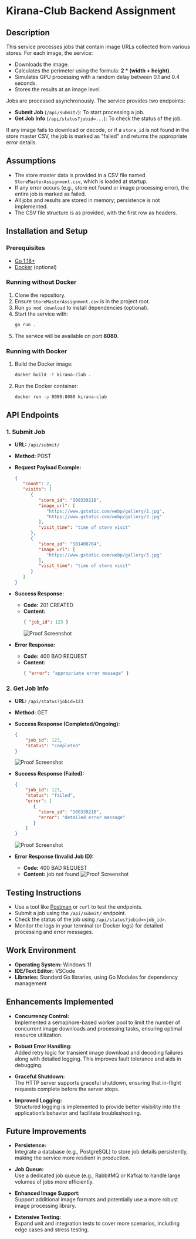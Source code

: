 # Kirana-Club Backend Assignment

## Description
This service processes jobs that contain image URLs collected from various stores. For each image, the service:
- Downloads the image.
- Calculates the perimeter using the formula: **2 * (width + height)**.
- Simulates GPU processing with a random delay between 0.1 and 0.4 seconds.
- Stores the results at an image level.

Jobs are processed asynchronously. The service provides two endpoints:
- **Submit Job** (`/api/submit/`): To start processing a job.
- **Get Job Info** (`/api/status?jobid=...`): To check the status of the job.

If any image fails to download or decode, or if a `store_id` is not found in the store master CSV, the job is marked as "failed" and returns the appropriate error details.

## Assumptions
- The store master data is provided in a CSV file named `StoreMasterAssignment.csv`, which is loaded at startup.
- If any error occurs (e.g., store not found or image processing error), the entire job is marked as failed.
- All jobs and results are stored in memory; persistence is not implemented.
- The CSV file structure is as provided, with the first row as headers.

## Installation and Setup

### Prerequisites
- [Go 1.18+](https://golang.org/doc/install)
- [Docker](https://www.docker.com/) (optional)

### Running without Docker
1. Clone the repository.
2. Ensure `StoreMasterAssignment.csv` is in the project root.
3. Run `go mod download` to install dependencies (optional).
4. Start the service with:
   ```bash
   go run .
   ```
5. The service will be available on port **8080**.

### Running with Docker
1. Build the Docker image:
   ```bash
   docker build -t kirana-club .
   ```
2. Run the Docker container:
   ```bash
   docker run -p 8080:8080 kirana-club
   ```

## API Endpoints

### 1. Submit Job
- **URL:** `/api/submit/`
- **Method:** POST
- **Request Payload Example:**
  ```json
  {
     "count": 2,
     "visits": [
        {
           "store_id": "S00339218",
           "image_url": [
              "https://www.gstatic.com/webp/gallery/2.jpg",
              "https://www.gstatic.com/webp/gallery/3.jpg"
           ],
           "visit_time": "time of store visit"
        },
        {
           "store_id": "S01408764",
           "image_url": [
              "https://www.gstatic.com/webp/gallery/3.jpg"
           ],
           "visit_time": "time of store visit"
        }
     ]
  }
  ```
- **Success Response:**  
  - **Code:** 201 CREATED  
  - **Content:**
    ```json
    { "job_id": 123 }
    ```
    ![Proof Screenshot](Tests/t1.png)

- **Error Response:**  
  - **Code:** 400 BAD REQUEST  
  - **Content:**
    ```json
    { "error": "appropriate error message" }
    ```
### 2. Get Job Info
- **URL:** `/api/status?jobid=123`
- **Method:** GET
- **Success Response (Completed/Ongoing):**
  ```json
  {
      "job_id": 123,
      "status": "completed"  
  }
  ```
  ![Proof Screenshot](Tests/t2.png)

- **Success Response (Failed):**
  ```json
  {
      "job_id": 123,
      "status": "failed",
      "error": [
         {
           "store_id": "S00339218",
           "error": "detailed error message"
         }
      ]
  }
  ```
  ![Proof Screenshot](Tests/t4.png)


- **Error Response (Invalid Job ID):**
  - **Code:** 400 BAD REQUEST
  - **Content:** job not found
  ![Proof Screenshot](Tests/t3.png)

## Testing Instructions
- Use a tool like [Postman](https://www.postman.com/) or `curl` to test the endpoints.
- Submit a job using the `/api/submit/` endpoint.
- Check the status of the job using `/api/status?jobid=<job_id>`.
- Monitor the logs in your terminal (or Docker logs) for detailed processing and error messages.

## Work Environment
- **Operating System:** Windows 11
- **IDE/Text Editor:** VSCode
- **Libraries:** Standard Go libraries, using Go Modules for dependency management

## Enhancements Implemented
- **Concurrency Control:**  
  Implemented a semaphore-based worker pool to limit the number of concurrent image downloads and processing tasks, ensuring optimal resource utilization.
  
- **Robust Error Handling:**  
  Added retry logic for transient image download and decoding failures along with detailed logging. This improves fault tolerance and aids in debugging.
  
- **Graceful Shutdown:**  
  The HTTP server supports graceful shutdown, ensuring that in-flight requests complete before the server stops.
  
- **Improved Logging:**  
  Structured logging is implemented to provide better visibility into the application’s behavior and facilitate troubleshooting.

## Future Improvements
- **Persistence:**  
  Integrate a database (e.g., PostgreSQL) to store job details persistently, making the service more resilient in production.
  
- **Job Queue:**  
  Use a dedicated job queue (e.g., RabbitMQ or Kafka) to handle large volumes of jobs more efficiently.
  
- **Enhanced Image Support:**  
  Support additional image formats and potentially use a more robust image processing library.
  
- **Extensive Testing:**  
  Expand unit and integration tests to cover more scenarios, including edge cases and stress testing.
